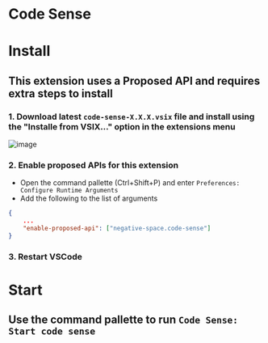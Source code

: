 # Code Sense

# Install

## This extension uses a Proposed API and requires extra steps to install


### 1. Download latest `code-sense-X.X.X.vsix` file and install using the "Installe from VSIX..." option in the extensions menu

![image](https://github.com/Negative-Space-Dev/code-sense/assets/25469167/96d26b9c-6c3f-47ac-ae24-8cf43f25172b)


### 2. Enable proposed APIs for this extension

- Open the command pallette (Ctrl+Shift+P) and enter `Preferences: Configure Runtime Arguments`
- Add the following to the list of arguments

```json
{
    ...
    "enable-proposed-api": ["negative-space.code-sense"]
}
```

### 3. Restart VSCode


# Start 

## Use the command pallette to run `Code Sense: Start code sense`

